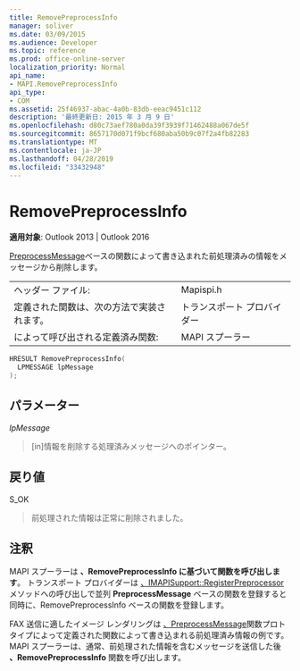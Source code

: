 ```yaml
---
title: RemovePreprocessInfo
manager: soliver
ms.date: 03/09/2015
ms.audience: Developer
ms.topic: reference
ms.prod: office-online-server
localization_priority: Normal
api_name:
- MAPI.RemovePreprocessInfo
api_type:
- COM
ms.assetid: 25f46937-abac-4a0b-83db-eeac9451c112
description: '最終更新日: 2015 年 3 月 9 日'
ms.openlocfilehash: d80c73aef780a0da39f3939f71462488a067de5f
ms.sourcegitcommit: 8657170d071f9bcf680aba50b9c07f2a4fb82283
ms.translationtype: MT
ms.contentlocale: ja-JP
ms.lasthandoff: 04/28/2019
ms.locfileid: "33432948"
---
```

# <a name="removepreprocessinfo"></a>RemovePreprocessInfo

  
  
**適用対象**: Outlook 2013 | Outlook 2016 
  
[PreprocessMessage](preprocessmessage.md)ベースの関数によって書き込まれた前処理済みの情報をメッセージから削除します。 
  
|||
|:-----|:-----|
|ヘッダー ファイル:  <br/> |Mapispi.h  <br/> |
|定義された関数は、次の方法で実装されます。  <br/> |トランスポート プロバイダー  <br/> |
|によって呼び出される定義済み関数:  <br/> |MAPI スプーラー  <br/> |
   
```cpp
HRESULT RemovePreprocessInfo(
  LPMESSAGE lpMessage
);
```

## <a name="parameters"></a>パラメーター

 _lpMessage_
  
> [in]情報を削除する処理済みメッセージへのポインター。
    
## <a name="return-value"></a>戻り値

S_OK
  
> 前処理された情報は正常に削除されました。
    
## <a name="remarks"></a>注釈

MAPI スプーラーは **、RemovePreprocessInfo に基づいて関数を呼び出します**。 トランスポート プロバイダーは [、IMAPISupport::RegisterPreprocessor](imapisupport-registerpreprocessor.md)メソッドへの呼び出しで並列 **PreprocessMessage** ベースの関数を登録すると同時に、RemovePreprocessInfo ベースの関数を登録します。  
  
FAX 送信に適したイメージ レンダリングは [、PreprocessMessage](preprocessmessage.md)関数プロトタイプによって定義された関数によって書き込まれる前処理済み情報の例です。 MAPI スプーラーは、通常、前処理された情報を含むメッセージを送信した後 **、RemovePreprocessInfo** 関数を呼び出します。 
  

